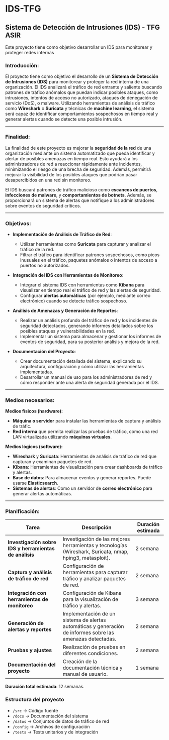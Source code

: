 
# IDS-TFG
## Sistema de Detección de Intrusiones (IDS) - TFG ASIR
Este proyecto tiene como objetivo desarrollar un IDS para monitorear y proteger redes internas

### **Introducción:**

El proyecto tiene como objetivo el desarrollo de un **Sistema de Detección de Intrusiones (IDS)** para monitorear y proteger la red interna de una organización. El IDS analizará el tráfico de red entrante y saliente buscando patrones de tráfico anómalos que puedan indicar posibles ataques, como intrusiones, intentos de acceso no autorizado, ataques de denegación de servicio (DoS), o malware. Utilizando herramientas de análisis de tráfico como **Wireshark** o **Suricata** y técnicas de **machine learning**, el sistema será capaz de identificar comportamientos sospechosos en tiempo real y generar alertas cuando se detecte una posible intrusión.

---

### **Finalidad:**

La finalidad de este proyecto es mejorar la **seguridad de la red** de una organización mediante un sistema automatizado que pueda identificar y alertar de posibles amenazas en tiempo real. Esto ayudará a los administradores de red a reaccionar rápidamente ante incidentes, minimizando el riesgo de una brecha de seguridad. Además, permitirá mejorar la visibilidad de los posibles ataques que podrían pasar desapercibidos en una red sin monitoreo.

El IDS buscará patrones de tráfico malicioso como **escaneos de puertos**, **infecciones de malware**, y **comportamientos de botnets**. Además, se proporcionará un sistema de alertas que notifique a los administradores sobre eventos de seguridad críticos.

---

### **Objetivos:**

- **Implementación de Análisis de Tráfico de Red**:
    
    - Utilizar herramientas como **Suricata** para capturar y analizar el tráfico de la red.
    - Filtrar el tráfico para identificar patrones sospechosos, como picos inusuales en el tráfico, paquetes anómalos o intentos de acceso a puertos no autorizados.
    
- **Integración del IDS con Herramientas de Monitoreo**:
    
    - Integrar el sistema IDS con herramientas como **Kibana** para visualizar en tiempo real el tráfico de red y las alertas de seguridad.
    - Configurar **alertas automáticas** (por ejemplo, mediante correo electrónico) cuando se detecte tráfico sospechoso.
    
- **Análisis de Amenazas y Generación de Reportes**:
    
    - Realizar un análisis profundo del tráfico de red y los incidentes de seguridad detectados, generando informes detallados sobre los posibles ataques y vulnerabilidades en la red.
    - Implementar un sistema para almacenar y gestionar los informes de eventos de seguridad, para su posterior análisis y mejora de la red.

- **Documentación del Proyecto**:
    
    - Crear documentación detallada del sistema, explicando su arquitectura, configuración y cómo utilizar las herramientas implementadas.
    - Desarrollar un manual de uso para los administradores de red y cómo responder ante una alerta de seguridad generada por el IDS.

---

### **Medios necesarios:**

**Medios físicos (hardware):**

- **Máquina o servidor** para instalar las herramientas de captura y análisis de tráfic.
- **Red interna** que permita realizar las pruebas de tráfico, como una red LAN virtualizada utilizando **máquinas virtuales**.

**Medios lógicos (software):**

- **Wireshark** y **Suricata**: Herramientas de análisis de tráfico de red que capturan y examinan paquetes de red.
- **Kibana**: Herramientas de visualización para crear dashboards de tráfico y alertas.
- **Base de datos**: Para almacenar eventos y generar reportes. Puede usarse **Elasticsearch**.
- **Sistemas de alertas**: Como un servidor de **correo electrónico** para generar alertas automáticas.
---

### **Planificación:**

| **Tarea**                                              | **Descripción**                                                                                             | **Duración estimada** |
| ------------------------------------------------------ | ----------------------------------------------------------------------------------------------------------- | --------------------- |
| **Investigación sobre IDS y herramientas de análisis** | Investigación de las mejores herramientas y tecnologías (Wireshark, Suricata, nmap, hping3, metasploit).    | 2 semana              |
| **Captura y análisis de tráfico de red**               | Configuración de herramientas para capturar tráfico y analizar paquetes de red.                             | 2 semana              |
| **Integración con herramientas de monitoreo**          | Configuración de Kibana para la visualización de tráfico y alertas.                                         | 3 semana              |
| **Generación de alertas y reportes**                   | Implementación de un sistema de alertas automáticas y generación de informes sobre las amenazas detectadas. | 2 semana              |
| **Pruebas y ajustes**                                  | Realización de pruebas en diferentes condiciones.                                                           | 2 semana              |
| **Documentación del proyecto**                         | Creación de la documentación técnica y manual de usuario.                                                   | 1 semana              |

**Duración total estimada**: 12 semanas.




















### Estructura del proyecto
- `/src` → Código fuente
- `/docs` → Documentación del sistema
- `/datos` → Conjuntos de datos de tráfico de red
- `/config` → Archivos de configuración
- `/tests` → Tests unitarios y de integración
